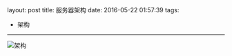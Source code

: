 layout: post
title: 服务器架构
date: 2016-05-22 01:57:39
tags:
- 架构
---
![架构](http://resoure.uiste.com/%E5%B1%8F%E5%B9%95%E5%BF%AB%E7%85%A7%202016-11-23%2022.59.35.png)
